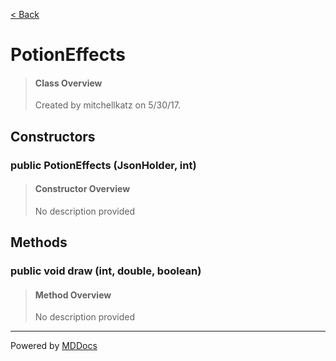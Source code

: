 [< Back](..)
# PotionEffects #
>#### Class Overview ####
>Created by mitchellkatz on 5/30/17.
## Constructors ##
### public PotionEffects (JsonHolder, int) ###
>#### Constructor Overview ####
>No description provided
>
## Methods ##
### public void draw (int, double, boolean) ###
>#### Method Overview ####
>No description provided
>

---
Powered by [MDDocs](https://github.com/VRCube/MDDocs)